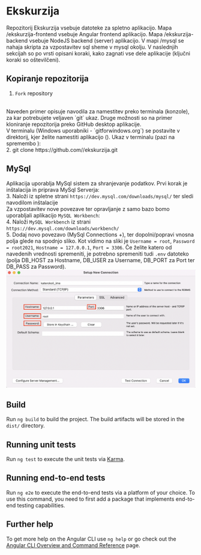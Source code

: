 # Ekskurzija

Repozitorij Ekskurzija vsebuje datoteke za spletno aplikacijo. Mapa /ekskurzija-frontend vsebuje Angular frontend aplikacijo. Mapa /ekskurzija-backend vsebuje NodeJS backend (server) aplikacijo. V mapi /mysql se nahaja skripta za vzpostavitev sql sheme v mysql okolju. 
V naslednjih sekcijah so po vrsti opisani koraki, kako zagnati vse dele aplikacije (ključni koraki so oštevilčeni).

## Kopiranje repozitorija
1. `Fork` repository
<br />
Naveden primer opisuje navodila za namestitev preko terminala (konzole), za kar potrebujete veljaven `git` ukaz. Druge možnosti so na primer kloniranje repozitorija preko GitHub desktop aplikacije. 
<br />
V terminalu (Windows uporabniki - `gitforwindows.org`) se postavite v direktorij, kjer želite namestiti aplikacijo (<curr_dir>). Ukaz v terminalu (pazi na spremembo <your_username>):
<br />
2. git clone https://github.com/<your_username>/ekskurzija.git

## MySql

Aplikacija uporablja MySql sistem za shranjevanje podatkov. Prvi korak je inštalacija in priprava MySql Serverja:
<br />
3. Naloži iz spletne strani `https://dev.mysql.com/downloads/mysql/` ter sledi navodilom inštalacije
<br />
Za vzpostavitev nove povezave ter opravljanje z samo bazo bomo uporabljali aplikacijo `MySQL Workbench`:
<br />
4. Naloži `MySQL Workbench` iz strani `https://dev.mysql.com/downloads/workbench/`
<br />
5. Dodaj novo povezavo (MySql Connections +), ter dopolni/popravi vnosna polja glede na spodnjo sliko. Kot vidimo na sliki je `Username = root`, `Password = root2021`, `Hostname = 127.0.0.1`, `Port = 3306`. Če želite katero od navedenih vrednosti spremeniti, je potrebno spremeniti tudi `.env` datoteko (polja DB_HOST za Hostname, DB_USER za Username, DB_PORT za Port ter DB_PASS za Password).![Image not found!](./general_images/mysql.png?raw=true "MySqlConnection")
<br />

## Build

Run `ng build` to build the project. The build artifacts will be stored in the `dist/` directory.

## Running unit tests

Run `ng test` to execute the unit tests via [Karma](https://karma-runner.github.io).

## Running end-to-end tests

Run `ng e2e` to execute the end-to-end tests via a platform of your choice. To use this command, you need to first add a package that implements end-to-end testing capabilities.

## Further help

To get more help on the Angular CLI use `ng help` or go check out the [Angular CLI Overview and Command Reference](https://angular.io/cli) page.
